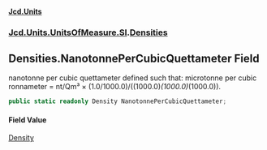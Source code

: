 #### [Jcd.Units](index 'index')
### [Jcd.Units.UnitsOfMeasure.SI](Jcd.Units.UnitsOfMeasure.SI 'Jcd.Units.UnitsOfMeasure.SI').[Densities](Densities 'Jcd.Units.UnitsOfMeasure.SI.Densities')

## Densities.NanotonnePerCubicQuettameter Field

nanotonne per cubic quettameter defined such that: microtonne per cubic ronnameter = nt/Qm³ ×
(1.0/1000.0)/((1000.0)*(1000.0)*(1000.0)).

```csharp
public static readonly Density NanotonnePerCubicQuettameter;
```

#### Field Value
[Density](Density 'Jcd.Units.UnitTypes.Density')